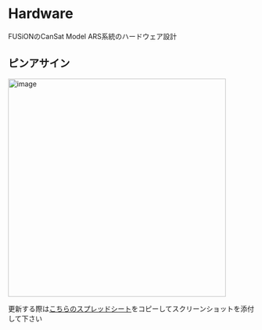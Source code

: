 # Hardware
FUSiONのCanSat Model ARS系統のハードウェア設計

## ピンアサイン
<img width="445" alt="image" src="https://github.com/CanSat-FUSiON/CanSat_ARS/assets/91558098/ae8d4325-82ac-4d7b-a508-753286a9b143">

更新する際は[こちらのスプレッドシート](https://docs.google.com/spreadsheets/d/1eQN7OE-Z9ALaf2SgiwYws5UZOM_eGH8C7UVVMnbFOFw/edit#gid=0)をコピーしてスクリーンショットを添付して下さい  
